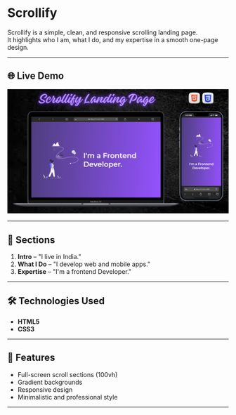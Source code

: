 # Scrollify

Scrollify is a simple, clean, and responsive scrolling landing page.  
It highlights who I am, what I do, and my expertise in a smooth one-page design.

---
## 🌐 Live Demo

[![Website Preview](assets/images/scrollify.png)](https://nufail-01.github.io/Rental-Homes/)

---

## 🚀 Sections
1. **Intro** – "I live in India."  
2. **What I Do** – "I develop web and mobile apps."  
3. **Expertise** – "I'm a frontend Developer."  

---

## 🛠️ Technologies Used
- **HTML5**  
- **CSS3**
---

## 🎨 Features
- Full-screen scroll sections (100vh)  
- Gradient backgrounds  
- Responsive design  
- Minimalistic and professional style  

---

